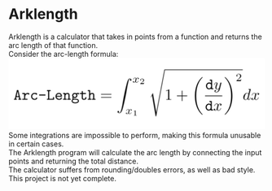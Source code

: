# Arklength
Arklength is a calculator that takes in points from a function and returns the arc length of that function. \
Consider the arc-length formula:
![Arc length formula](https://github.com/paulkia/Arklength/blob/master/readme-images/arclength-formula.png "Arc length formula (from LaTeX)")
Some integrations are impossible to perform, making this formula unusable in certain cases. \
The Arklength program will calculate the arc length by connecting the input points and returning the total distance. \
The calculator suffers from rounding/doubles errors, as well as bad style. This project is not yet complete.